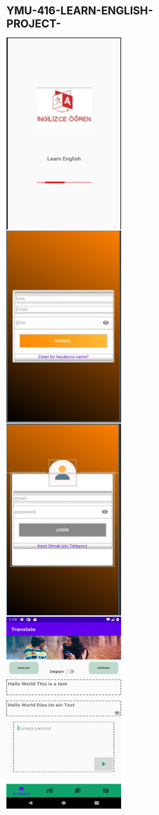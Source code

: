 # YMU-416-LEARN-ENGLISH-PROJECT-
<img src = "images/Giris.jpg" width="300" height="500"/>
<img src = "images/Kaydol.jpg" width="300" height="500"/>
<img src = "images/Login.jpg" width="300" height="500"/>
<img src = "images/home.png" width="300" height="500"/>
